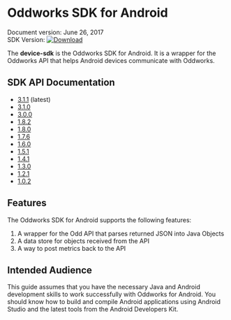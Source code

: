 # Oddworks SDK for Android

Document version: June 26, 2017  
SDK Version: [![Download](https://api.bintray.com/packages/oddnetworks/maven/device-sdk/images/download.svg)](https://bintray.com/odd-networks/maven/device-sdk/_latestVersion)

The __device-sdk__ is the Oddworks SDK for Android. It is a wrapper for the Oddworks API that helps Android devices communicate with Oddworks.

## SDK API Documentation

- [3.1.1](/javadoc/3.1.1) (latest)
- [3.1.0](/javadoc/3.1.0)
- [3.0.0](/javadoc/3.0.0)
- [1.8.2](/javadoc/1.8.2)
- [1.8.0](/javadoc/1.8.0) 
- [1.7.6](/javadoc/1.7.6) 
- [1.6.0](/javadoc/1.6.0)
- [1.5.1](/javadoc/1.5.1)
- [1.4.1](/javadoc/1.4.1)
- [1.3.0](/javadoc/1.3.0)
- [1.2.1](/javadoc/1.2.1)
- [1.0.2](/javadoc/1.0.2)

## Features

The Oddworks SDK for Android supports the following features:

1. A wrapper for the Odd API that parses returned JSON into Java Objects
2. A data store for objects received from the API
3. A way to post metrics back to the API

## Intended Audience

This guide assumes that you have the necessary Java and Android development skills to work successfully with Oddworks for Android. You should know how to build and compile Android applications using Android Studio and the latest tools from the Android Developers Kit.
